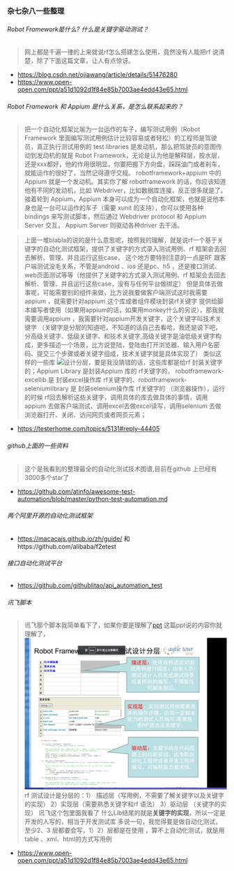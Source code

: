 ### 杂七杂八一些整理
######   Robot Framework是什么? 什么是关键字驱动测试？
>网上都是千遍一律的上来就说rf怎么搭建怎么使用，竟然没有人能把rf 说清楚，除了下面这篇文章，让人有点惊讶。
*   https://blog.csdn.net/ojiawang/article/details/51476280
*   https://www.open-open.com/ppt/a51d1092d1f84e85b7003ae4edd43e65.html

######   Robot Framework  和 Appium 是什么关系，是怎么联系起来的？
> 把一个自动化框架比喻为一台运作的车子，编写测试用例（Robot Framework 里面编写测试用例估计比较容易或者轻松）的工程师是驾驶员，真正执行测试用例的 test libraries 是发动机，那么把驾驶员的意图传动到发动机的就是 Robot Framework，无论是认为他是解释层，胶水层，还是xxx都好，他的作用很明显，你要把握下方向盘，踩踩油门或者刹车，就能运作的很好了，当然记得遵守交规。
>  robotframework+appium 中的 Appium 就是一个发动机。其实你了解 robotframework 的话，你应该知道他有不同的发动机，比如 Webdriver，比如数据库连接，反正很多就是了。
> 接着轮到 Appium，Appium 本身可以成为一个自动化框架，也就是说他本身也是一台可以运作的车子（需要 xunit 的支持），你可以使用各种 bindings 来写测试脚本，然后通过 Webdriver protocol 和 Appium Server 交互， Appium Server 则驱动各种driver 去干活。

>上面一堆blabla的说的是什么意思呢，按照我的理解，就是说rf一个基于关键字的自动化测试框架，提供了关键字的方式录入测试用例、rf 框架会去回去解析、管理、并且运行这些case，
>这个地方要特别注意的一点是RF 跟客户端测试没毛关系，不管是android 、ios 还是pc、h5 ，还是接口测试、web页面测试等等（他提供了关键字的方式录入测试用例、rf 框架会去回去解析、管理、并且运行这些case，没有与任何平台做绑定）
>但是具体去做事呢，可能需要别的组件来做，比方说我要做客户端测试这时我需要appium ，就需要针对appium 这个库或者组件模块封装rf关键字 提供给脚本编写者使用（如果用appium的话，如果用monkey什么的另说），那我就需要调用appium ，我需要针对appium开发关键字，这个关键字叫技术关键字
>（关键字是分层的知道吧，不知道的话自己去看哈，我还是说下吧，分高级关键字、低级关键字、和技术关键字,高级关键字是油低级关键字构成，更多描述一个场景，比方说登陆，登陆由打开浏览器、输入用户名密码、提交三个步骤或者关键字组成，技术关键字就是具体实现了）
>类似这样的一些库
![设计分层](/images/WechatIMG2.jpeg)，要是我没猜错的话，这些库都是给rf 封装关键字的；Appium Library 是封装Appium 库的 rf关键字的，
 > robotframework-excellib 是 封装excel操作库 rf关键字的、robotframework-seleniumlibrary  是 封装selenium操作库 rf关键字的 （浏览器操作），运行的时候 rf回去解析这些关键字，调用具体的库去做具体的事情，调用appium 去做客户端测试、调用excel去做excel读写，调用selenium 去做浏览器打开、关闭、访问网页或者网页元素；
*   https://testerhome.com/topics/5131#reply-44405

######   github上面的一些资料
>这个是我看到的整理最全的自动化测试技术图谱,目前在github 上已经有3000多个star了
*   https://github.com/atinfo/awesome-test-automation/blob/master/python-test-automation.md

######   两个阿里开源的自动化测试框架
*   https://macacajs.github.io/zh/guide/  和https://github.com/alibaba/f2etest 


######   接口自动化测试平台
*   https://github.com/githublitao/api_automation_test

######  讯飞脚本
>讯飞那个脚本我简单看下了，如果你要是理解了[ppt](https://www.open-open.com/ppt/a51d1092d1f84e85b7003ae4edd43e65.html) 这篇ppt说的内容你就理解了，
![设计分层](/images/WechatIMG1.jpeg)
>rf 测试设计是分层的：1） 描述层（写用例，不需要了解关键字以及关键字的实现） 2）实现层（需要熟悉关键字和rf 语法） 3）驱动层 （关键字的实现）
>讯飞这个包里面我看了 什么Lib结尾的就是<strong style='color:read'>关键字的实现</strong>，所以一定是开发的人写的，相当于开发测试库
>多说一句，我觉得要是做自动化测试，至少2、3 层都要会写，1）2）层都是在使用 ，算不上自动化测试，就是用table 、xml、html的方式写用例
*  https://www.open-open.com/ppt/a51d1092d1f84e85b7003ae4edd43e65.html